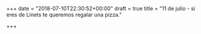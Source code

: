 +++
date = "2018-07-10T22:30:52+00:00"
draft = true
title = "11 de julio - si eres de Linets te queremos regalar una pizza."

+++

